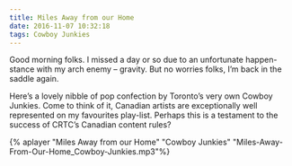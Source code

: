 ```yaml
---
title: Miles Away from our Home
date: 2016-11-07 10:32:18
tags: Cowboy Junkies
---
```

Good morning folks. I missed a day or so due to an unfortunate happen-stance with my arch enemy – gravity. But no worries folks, I’m back in the saddle again.

Here’s a lovely nibble of pop confection by Toronto’s very own Cowboy Junkies. Come to think of it, Canadian artists are exceptionally well represented on my favourites play-list. Perhaps this is a testament to the success of CRTC’s Canadian content rules?

{% aplayer "Miles Away from our Home" "Cowboy Junkies" "Miles-Away-From-Our-Home_Cowboy-Junkies.mp3"%}
